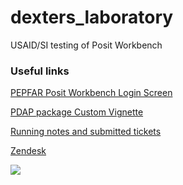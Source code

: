 # dexters_laboratory
USAID/SI testing of Posit Workbench

### Useful links
[PEPFAR Posit Workbench Login Screen](https://rstudio-server.testing.ap.datim.org/)

[PDAP package Custom Vignette](https://github.com/pepfar-datim/pdaprules/blob/main/vignettes/package_vignette_developers.Rmd)

[Running notes and submitted tickets](https://docs.google.com/document/d/1fPQgBtAe2IRY92OW0ZodRcqWkY-3jJO3bjAbuNAKI1s/edit?usp=sharing)

[Zendesk](https://help.datim.org/hc/en-us/requests/new?ticket_form_id=17164442663444)

![](https://static.wikia.nocookie.net/international-entertainment-project/images/7/73/Dexter%27s_Laboratory_-_Poster_.jpg/revision/latest/thumbnail/width/360/height/450?cb=20220630172540)
